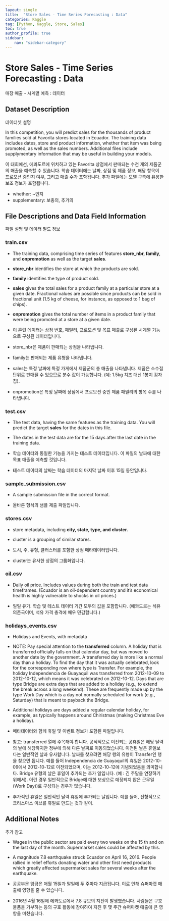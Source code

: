 ```yaml
---
layout: single
title:  "Store Sales - Time Series Forecasting : Data"
categories: Kaggle
tag: [Python, Kaggle, Store, Sales]
toc: true
author_profile: true
sidebar:
    nav: "sidebar-category"
---
```


# Store Sales - Time Series Forecasting : Data

매장 매출 - 시계열 예측 : 데이터

## Dataset Description

데이터셋 설명

In this competition, you will predict sales for the thousands of product families sold at Favorita stores located in Ecuador. The training data includes dates, store and product information, whether that item was being promoted, as well as the sales numbers. Additional files include supplymentary information that may be useful in building your models.

이 대회에선, 에콰도르에 위치하고 있는 Favorita 상점에서 판매되는 수천 개의 제품군의 매출을 예측할 수 있습니다. 학습 데이터에는 날짜, 상점 및 제품 정보, 해당 항목이 프로모션 중인지 여부, 그리고 매출 수가 포함됩니다. 추가 파일에는 모델 구축에 유용한 보조 정보가 포함됩니다.

 

- whether: ~인지
- supplementary: 보충의, 추가의

## File Descriptions and Data Field Information

파일 설명 및 데이터 필드 정보

### train.csv

- The training data, comprising time series of features **store_nbr, family**, and **onpromotion** as well as the target **sales**.
- **store_nbr** identifies the store at which the products are sold.
- **family** identifies the type of product sold.
- **sales** gives the total sales for a product family at a particular store at a given date. Fractional values are possible since products can be sold in fractional unit (1.5 kg of cheese, for instance, as opposed to 1 bag of chips).
- **onpromotion** gives the total number of items in a product family that were being promoted at a store at a given date.

- 이 훈련 데이터는 상점 번호, 패밀리, 프로모션 및 목표 매출로 구성된 시계열 기능으로 구성된 데이터입니다.
- store_nbr은 제품이 판매되는 상점을 나타냅니다.
- family는 판매되는 제품 유형을 나타냅니다.
- sales는 특정 날짜에 특정 가게에서 제품군의 총 매출을 나타냅니다. 제품은 소수점 단위로 판매될 수 있으므로 분수 값이 가능합니다. (예: 1.5kg 치즈 대신 1봉지 감자칩).
- onpromotion은 특정 날짜에 상점에서 프로모션 중인 제품 패밀리의 항목 수를 나타냅니다.

### test.csv

- The test data, having the same features as the training data. You will predict the target **sales** for the dates in this file.
- The dates in the test data are for the 15 days after the last date in the training data.

- 학습 데이터와 동일한 기능을 가지는 테스트 데이터입니다. 이 파일의 날짜에 대한 목표 매출을 예측할 것입니다.
- 테스트 데이터의 날짜는 학습 데이터의 마지막 날짜 이후 15일 동안입니다.

### sample_submission.csv

- A sample submission file in the correct format.

- 올바른 형식의 샘플 제출 파일입니다.

### stores.csv

- store metadata, including **city, state, type, and cluster.**
- cluster is a grouping of similar stores.

- 도시, 주, 유형, 클러스터를 포함한 상점 메타데이터입니다.
- cluster는 유사한 상점의 그룹화입니다.

### oil.csv

- Daily oil price. Includes values during both the train and test data timeframes. (Ecuador is an oil-dependent country and it’s economical health is highly vulnerable to shocks in oil prices.)

- 일일 유가. 학습 및 테스트 데이터 기간 모두의 값을 포함합니다. (에콰도르는 석유 의존국이며, 석유 가격 충격에 매우 민감합니다.)

### holidays_events.csv

- Holidays and Events, with metadata
- NOTE: Pay special attention to the **transferred** column. A holiday that is transferred officially falls on that calendar day, but was moved to another date by the government. A transferred day is more like a normal day than a holiday. To find the day that it was actually celebrated, look for the corresponding row where type is Transfer. For example, the holiday Independencia de Guayaquil was transferred from 2012-10-09 to 2012-10-12, which means it was celebrated on 2012-10-12. Days that are type Bridge are extra days that are added to a holiday (e.g., to extend the break across a long weekend). These are frequently made up by the type Work Day which is a day not normally scheduled for work (e.g., Saturday) that is meant to payback the Bridge.
- Additional holidays are days added a regular calendar holiday, for example, as typically happens around Chiristmas (making Christmas Eve a holiday).

- 메타데이터와 함께 휴일 및 이벤트 정보가 포함된 파일입니다.
- 참고: transferred 열에 주목해야 합니다. 공식적으로 이전되는 공휴일은 해당 달력의 날에 해당하지만 정부에 의해 다른 날짜로 이동되었습니다. 이전된 날은 휴일보다는 일반적인 날과 유사합니다. 날짜를 찾으려면 해당 행의 유형이 Transfer인 행을 찾으면 됩니다. 예를 들어 Independencia de Guayaquil의 휴일은 2012-10-09에서 2012-10-12로 이전되었으며, 이는 2012-10-12에 기념되었음을 의미합니다. Bridge 유형의 날은 휴일이 추가되는 추가 일입니다. (예 : 긴 주말을 연장하기 위해서). 이런 경우 일반적으로 Bridge에 대한 보상으로 예정되지 않은 근무일(Work Day))로 구성되는 경우가 많습니다.
- 추가적인 휴일은 일반적인 달력 휴일에 추가되는 날입니다. 예를 들어, 전형적으로 크리스마스 이브를 휴일로 만드는 것과 같이.

## Additional Notes

추가 참고

- Wages in the public sector are paid every two weeks on the 15 th and on the last day of the month. Supermarket sales could be affected by this.
- A magnitude 7.8 earthquake struck Ecuador on April 16, 2016. People rallied in relief efforts donating water and other first need products which greatly affected supermarket sales for several weeks after the earthquake.

- 공공부문 임금은 매월 15일과 말일에 두 주마다 지급됩니다. 이로 인해 슈퍼마켓 매출에 영향을 줄 수 있습니다.
- 2016년 4월 16일에 에콰도르에서 7.8 규모의 지진이 발생했습니다. 사람들은 구호 물품을 기부하는 등의 구호 활동에 참여하여 지진 후 몇 주간 슈퍼마켓 매출에 큰 영향을 미쳤습니다.